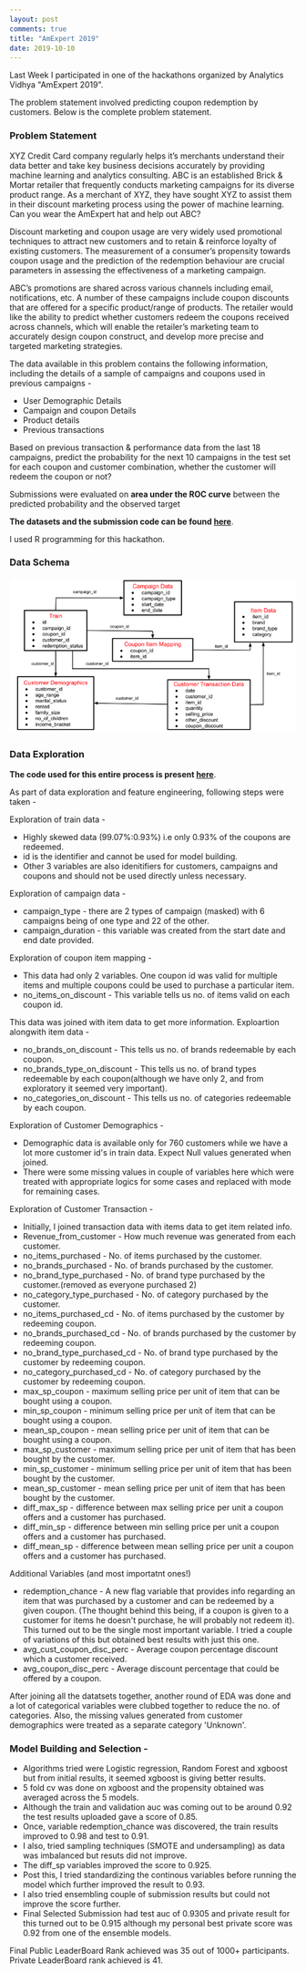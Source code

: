 ```yaml
---
layout: post
comments: true
title: "AmExpert 2019"
date: 2019-10-10
---
```


Last Week I participated in one of the hackathons organized by Analytics Vidhya "AmExpert 2019".

The problem statement involved predicting coupon redemption by customers. Below is the complete problem statement.

### Problem Statement

XYZ Credit Card company regularly helps it’s merchants understand their data better and take key business decisions accurately 
by providing machine learning and analytics consulting. ABC is an established Brick & Mortar retailer that frequently conducts 
marketing campaigns for its diverse product range. As a merchant of XYZ, they have sought XYZ to assist them in their discount 
marketing process using the power of machine learning. Can you wear the AmExpert hat and help out ABC?
 
Discount marketing and coupon usage are very widely used promotional techniques to attract new customers and to retain & reinforce 
loyalty of existing customers. The measurement of a consumer’s propensity towards coupon usage and the prediction of the redemption 
behaviour are crucial parameters in assessing the effectiveness of a marketing campaign.
 
ABC’s promotions are shared across various channels including email, notifications, etc. A number of these campaigns include coupon 
discounts that are offered for a specific product/range of products. The retailer would like the ability to predict whether customers 
redeem the coupons received across channels, which will enable the retailer’s marketing team to accurately design coupon construct, 
and develop more precise and targeted marketing strategies.
 
The data available in this problem contains the following information, including the details of a sample of campaigns and coupons 
used in previous campaigns -

- User Demographic Details
- Campaign and coupon Details
- Product details
- Previous transactions

Based on previous transaction & performance data from the last 18 campaigns, predict the probability for the next 10 campaigns 
in the test set for each coupon and customer combination, whether the customer will redeem the coupon or not?

Submissions were evaluated on **area under the ROC curve** between the predicted probability and the observed target

**The datasets and the submission code can be found [here](https://github.com/abhisheksanghai/AmExpert2019)**. 

I used R programming for this hackathon.

### Data Schema

![Schema Diagram](images/Amexpert2019_Schema_diagram.png)

### Data Exploration

**The code used for this entire process is present [here](https://github.com/abhisheksanghai/AmExpert2019/blob/master/Code.R)**.

As part of data exploration and feature engineering, following steps were taken - 

Exploration of train data - 
  * Highly skewed data (99.07%:0.93%) i.e only 0.93% of the coupons are redeemed.
  * id is the identifier and cannot be used for model building.
  * Other 3 variables are also idenitifiers for customers, campaigns and coupons and should not be used directly unless necessary.
  
Exploration of campaign data - 
  * campaign_type - there are 2 types of campaign (masked) with 6 campaigns being of one type and 22 of the other.
  * campaign_duration - this variable was created from the start date and end date provided.
  
Exploration of coupon item mapping - 
  * This data had only 2 variables. One coupon id was valid for multiple items and multiple coupons could be used to purchase a particular item.
  * no_items_on_discount - This variable tells us no. of items valid on each coupon id.
  
This data was joined with item data to get more information. Exploartion alongwith item data - 
  * no_brands_on_discount - This tells us no. of brands redeemable by each coupon.
  * no_brands_type_on_discount - This tells us no. of brand types redeemable by each coupon(although we have only 2, and from exploratory it seemed very important).
  * no_categories_on_discount - This tells us no. of categories redeemable by each coupon.
  
Exploration of Customer Demographics - 
  * Demographic data is available only for 760 customers while we have a lot more customer id's in train data. Expect Null values generated when joined.
  * There were some missing values in couple of variables here which were treated with appropriate logics for some cases and replaced with mode for remaining cases.
  
Exploration of Customer Transaction - 
  * Initially, I joined transaction data with items data to get item related info.
  * Revenue_from_customer - How much revenue was generated from each customer.
  * no_items_purchased - No. of items purchased by the customer.
  * no_brands_purchased - No. of brands purchased by the customer.
  * no_brand_type_purchased - No. of brand type purchased by the customer.(removed as everyone purchased 2)
  * no_category_type_purchased - No. of category purchased by the customer.
  * no_items_purchased_cd - No. of items purchased by the customer by redeeming coupon.
  * no_brands_purchased_cd - No. of brands purchased by the customer by redeeming coupon.
  * no_brand_type_purchased_cd - No. of brand type purchased by the customer by redeeming coupon.
  * no_category_purchased_cd - No. of category purchased by the customer by redeeming coupon.
  * max_sp_coupon - maximum selling price per unit of item that can be bought using a coupon.
  * min_sp_coupon - minimum selling price per unit of item that can be bought using a coupon.
  * mean_sp_coupon - mean selling price per unit of item that can be bought using a coupon.
  * max_sp_customer - maximum selling price per unit of item that has been bought by the customer.
  * min_sp_customer - minimum selling price per unit of item that has been bought by the customer.
  * mean_sp_customer - mean selling price per unit of item that has been bought by the customer.
  * diff_max_sp - difference between max selling price per unit a coupon offers and a customer has purchased.
  * diff_min_sp - difference between min selling price per unit a coupon offers and a customer has purchased.
  * diff_mean_sp - difference between mean selling price per unit a coupon offers and a customer has purchased.
  
 Additional Variables (and most importatnt ones!)
  * redemption_chance - A new flag variable that provides info regarding an item that was purchased by a customer and can be redeemed by a given coupon.
  (The thought behind this being, if a coupon is given to a customer for items he doesn't purchase, he will probably not redeem it). 
  This turned out to be the single most important variable. I tried a couple of variations of this but obtained best results with just this one.
  * avg_cust_coupon_disc_perc - Average coupon percentage discount which a customer received.
  * avg_coupon_disc_perc - Average discount percentage that could be offered by a coupon.
  
  After joining all the datatsets together, another round of EDA was done and a lot of categorical variables were clubbed together 
  to reduce the no. of categories. Also, the missing values generated from customer demographics were treated as a separate category 'Unknown'.
  
### Model Building and Selection - 

* Algorithms tried were Logistic regression, Random Forest and xgboost but from initial results, it seemed xgboost is giving better results.
* 5 fold cv was done on xgboost and the propensity obtained was averaged across the 5 models.
* Although the train and validation auc was coming out to be around 0.92 the test results uploaded gave a score of 0.85.
* Once, variable redemption_chance was discovered, the train results improved to 0.98 and test to 0.91.
* I also, tried sampling techniques (SMOTE and undersampling) as data was imbalanced but resuts did not improve.
* The diff_sp variables improved the score to 0.925.
* Post this, I tried standardizing the continous variables before running the model which further improved the result to 0.93.
* I also tried ensembling couple of submission results but could not improve the score further.
* Final Selected Submission had test auc of 0.9305 and private result for this turned out to be 0.915 although my personal 
best private score was 0.92 from one of the ensemble models.

Final Public LeaderBoard Rank achieved was 35 out of 1000+ participants. Private LeaderBoard rank achieved is 41.


